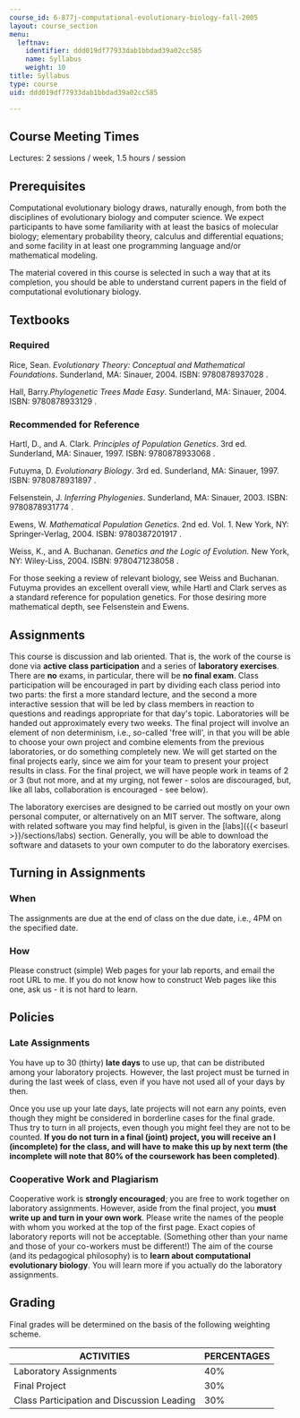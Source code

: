 ```yaml
---
course_id: 6-877j-computational-evolutionary-biology-fall-2005
layout: course_section
menu:
  leftnav:
    identifier: ddd019df77933dab1bbdad39a02cc585
    name: Syllabus
    weight: 10
title: Syllabus
type: course
uid: ddd019df77933dab1bbdad39a02cc585

---
```


Course Meeting Times
--------------------

Lectures: 2 sessions / week, 1.5 hours / session

Prerequisites
-------------

Computational evolutionary biology draws, naturally enough, from both the disciplines of evolutionary biology and computer science. We expect participants to have some familiarity with at least the basics of molecular biology; elementary probability theory, calculus and differential equations; and some facility in at least one programming language and/or mathematical modeling.

The material covered in this course is selected in such a way that at its completion, you should be able to understand current papers in the field of computational evolutionary biology.

Textbooks
---------

### Required

Rice, Sean. _Evolutionary Theory: Conceptual and Mathematical Foundations_. Sunderland, MA: Sinauer, 2004. ISBN: 9780878937028 .

Hall, Barry._Phylogenetic Trees Made Easy_. Sunderland, MA: Sinauer, 2004. ISBN: 9780878933129 .

### Recommended for Reference

Hartl, D., and A. Clark. _Principles of Population Genetics_. 3rd ed. Sunderland, MA: Sinauer, 1997. ISBN: 9780878933068 .

Futuyma, D. _Evolutionary Biology_. 3rd ed. Sunderland, MA: Sinauer, 1997. ISBN: 9780878931897 .

Felsenstein, J. _Inferring Phylogenies_. Sunderland, MA: Sinauer, 2003. ISBN: 9780878931774 .

Ewens, W. _Mathematical Population Genetics_. 2nd ed. Vol. 1. New York, NY: Springer-Verlag, 2004. ISBN: 9780387201917 .

Weiss, K., and A. Buchanan. _Genetics and the Logic of Evolution_. New York, NY: Wiley-Liss, 2004. ISBN: 9780471238058 .

For those seeking a review of relevant biology, see Weiss and Buchanan. Futuyma provides an excellent overall view, while Hartl and Clark serves as a standard reference for population genetics. For those desiring more mathematical depth, see Felsenstein and Ewens.

Assignments
-----------

This course is discussion and lab oriented. That is, the work of the course is done via **active class participation** and a series of **laboratory exercises**. There are **no** exams, in particular, there will be **no final exam**. Class participation will be encouraged in part by dividing each class period into two parts: the first a more standard lecture, and the second a more interactive session that will be led by class members in reaction to questions and readings appropriate for that day's topic. Laboratories will be handed out approximately every two weeks. The final project will involve an element of non determinism, i.e., so-called 'free will', in that you will be able to choose your own project and combine elements from the previous laboratories, or do something completely new. We will get started on the final projects early, since we aim for your team to present your project results in class. For the final project, we will have people work in teams of 2 or 3 (but not more, and at my urging, not fewer - solos are discouraged, but, like all labs, collaboration is encouraged - see below).

The laboratory exercises are designed to be carried out mostly on your own personal computer, or alternatively on an MIT server. The software, along with related software you may find helpful, is given in the [labs]({{< baseurl >}}/sections/labs) section. Generally, you will be able to download the software and datasets to your own computer to do the laboratory exercises.

Turning in Assignments
----------------------

### When

The assignments are due at the end of class on the due date, i.e., 4PM on the specified date.

### How

Please construct (simple) Web pages for your lab reports, and email the root URL to me. If you do not know how to construct Web pages like this one, ask us - it is not hard to learn.

Policies
--------

### Late Assignments

You have up to 30 (thirty) **late days** to use up, that can be distributed among your laboratory projects. However, the last project must be turned in during the last week of class, even if you have not used all of your days by then.

Once you use up your late days, late projects will not earn any points, even though they might be considered in borderline cases for the final grade. Thus try to turn in all projects, even though you might feel they are not to be counted. **If you do not turn in a final (joint) project, you will receive an I (incomplete) for the class, and will have to make this up by next term (the incomplete will note that 80% of the coursework has been completed)**.

### Cooperative Work and Plagiarism

Cooperative work is **strongly encouraged**; you are free to work together on laboratory assignments. However, aside from the final project, you **must write up and turn in your own work**. Please write the names of the people with whom you worked at the top of the first page. Exact copies of laboratory reports will not be acceptable. (Something other than your name and those of your co-workers must be different!) The aim of the course (and its pedagogical philosophy) is to **learn about computational evolutionary biology**. You will learn more if you actually do the laboratory assignments.

Grading
-------

Final grades will be determined on the basis of the following weighting scheme.

| ACTIVITIES | PERCENTAGES |
| --- | --- |
| Laboratory Assignments | 40% |
| Final Project | 30% |
| Class Participation and Discussion Leading | 30%